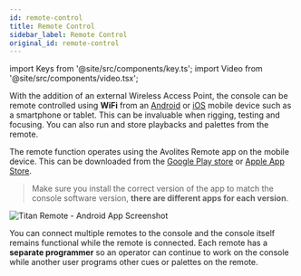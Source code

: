 ```yaml
---
id: remote-control
title: Remote Control
sidebar_label: Remote Control
original_id: remote-control
---
```


import Keys from '@site/src/components/key.ts';
import Video from '@site/src/components/video.tsx';

With the addition of an external Wireless Access Point, the console can
be remote controlled using <strong>WiFi</strong> from an [Android]((https://play.google.com/store/apps/developer?id=Avolites+Ltd)) or [iOS](https://apps.apple.com/us/developer/avolites-ltd/id688791177#see-all/i-phone-apps) mobile device
such as a smartphone or tablet. This can be invaluable when rigging,
testing and focusing. You can also run and store playbacks and palettes
from the remote.

The remote function operates using the Avolites Remote app on the mobile
device. This can be downloaded from the [Google Play store](https://play.google.com/store/apps/developer?id=Avolites+Ltd) or [Apple App
Store](https://apps.apple.com/us/developer/avolites-ltd/id688791177#see-all/i-phone-apps).

> Make sure you install the correct version of the app to match the
console software version, <strong>there are different apps for each version</strong>.

![Titan Remote - Android App Screenshot](/docs/images/Fixture-View-in-Titan-Remote-Android-App.png)

You can connect multiple remotes to the console and the console itself
remains functional while the remote is connected. Each remote has a
<strong>separate programmer</strong> so an operator can continue to work on the console
while another user programs other cues or palettes on the remote.